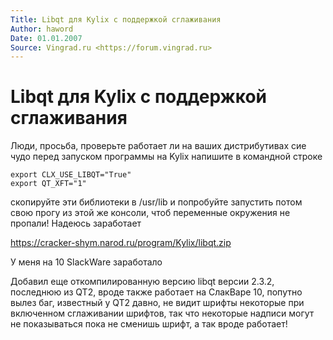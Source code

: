 ```yaml
---
Title: Libqt для Kylix с поддержкой сглаживания
Author: haword
Date: 01.01.2007
Source: Vingrad.ru <https://forum.vingrad.ru>
---
```



Libqt для Kylix с поддержкой сглаживания
========================================

Люди, просьба, проверьте работает ли на ваших дистрибутивах сие чудо
перед запуском программы на Kylix напишите в командной строке

    export CLX_USE_LIBQT="True"
    export QT_XFT="1"

скопируйте эти библиотеки в /usr/lib и попробуйте запустить потом свою
прогу из этой же консоли, чтоб переменные окружения не пропали!
Надеюсь заработает

https://cracker-shym.narod.ru/program/Kylix/libqt.zip

У меня на 10 SlackWare заработало

Добавил еще откомпилированную версию libqt версии 2.3.2, последнюю из
QT2, вроде также работает на СлакВаре 10, попутно вылез баг, известный у
QT2 давно, не видит шрифты некоторые при включенном сглаживании шрифтов,
так что некоторые надписи могут не показываться пока не сменишь шрифт, а
так вроде работает!
